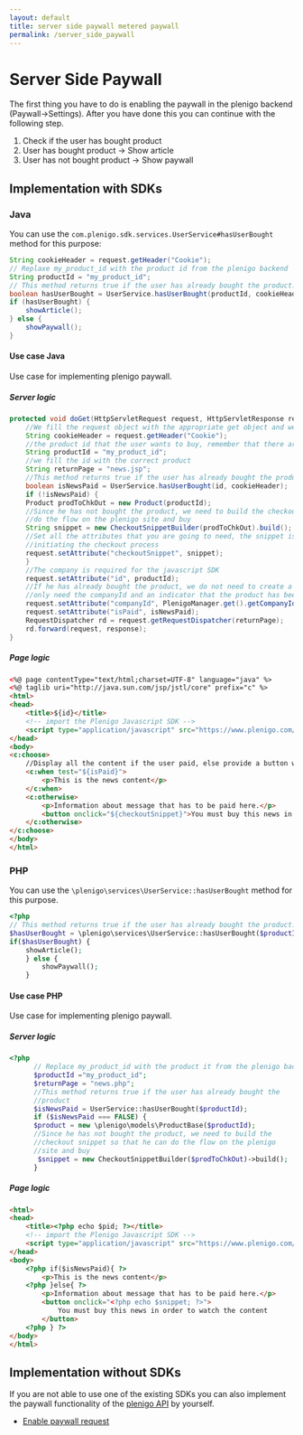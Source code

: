 ```yaml
---
layout: default
title: server side paywall metered paywall
permalink: /server_side_paywall
---
```

# Server Side Paywall

The first thing you have to do is enabling the paywall in the plenigo backend (Paywall->Settings).
After you have done this you can continue with the following step.

1. Check if the user has bought product
2. User has bought product -> Show article
3. User has not bought product -> Show paywall 

## Implementation with SDKs

### Java

You can use the `com.plenigo.sdk.services.UserService#hasUserBought` method for this purpose:
```java
String cookieHeader = request.getHeader("Cookie");
// Replaxe my_product_id with the product id from the plenigo backend
String productId = "my_product_id";
// This method returns true if the user has already bought the product.
boolean hasUserBought = UserService.hasUserBought(productId, cookieHeader);
if (hasUserBought) {
    showArticle();
} else {
    showPaywall();
}
```

#### Use case Java

Use case for implementing plenigo paywall.

##### Server logic

```java
protected void doGet(HttpServletRequest request, HttpServletResponse response) throws ServletException, IOException {
    //We fill the request object with the appropriate get object and we get the Cookie header this way
    String cookieHeader = request.getHeader("Cookie");
    //the product id that the user wants to buy, remember that there are limits for the amount of characters
    String productId = "my_product_id"; 
    //we fill the id with the correct product
    String returnPage = "news.jsp";    
    //This method returns true if the user has already bought the product.
    boolean isNewsPaid = UserService.hasUserBought(id, cookieHeader);
    if (!isNewsPaid) {
    Product prodToChkOut = new Product(productId);
    //Since he has not bought the product, we need to build the checkout snippet so that he can
    //do the flow on the plenigo site and buy
    String snippet = new CheckoutSnippetBuilder(prodToChkOut).build();
    //Set all the attributes that you are going to need, the snippet is a url that opens a dialog
    //initiating the checkout process
    request.setAttribute("checkoutSnippet", snippet);
    }
    //The company is required for the javascript SDK
    request.setAttribute("id", productId);
    //If he has already bought the product, we do not need to create a checkout snippet, we
    //only need the companyId and an indicator that the product has been already paid
    request.setAttribute("companyId", PlenigoManager.get().getCompanyId());
    request.setAttribute("isPaid", isNewsPaid);
    RequestDispatcher rd = request.getRequestDispatcher(returnPage);
    rd.forward(request, response);
}
```

##### Page logic
```html
<%@ page contentType="text/html;charset=UTF-8" language="java" %>
<%@ taglib uri="http://java.sun.com/jsp/jstl/core" prefix="c" %>
<html>
<head>
    <title>${id}</title>
    <!-- import the Plenigo Javascript SDK -->
    <script type="application/javascript" src="https://www.plenigo.com/static_resources/javascript/${companyId}/plenigo_sdk.min.js" data-disable-metered="true"></script>
</head>
<body>
<c:choose>
    //Display all the content if the user paid, else provide a button where the user can start the checkout flow
    <c:when test="${isPaid}">
        <p>This is the news content</p>
    </c:when>
    <c:otherwise>
        <p>Information about message that has to be paid here.</p>
        <button onclick="${checkoutSnippet}">You must buy this news in order to watch the content</button>
    </c:otherwise>
</c:choose>
</body>
</html>
```
### PHP

You can use the `\plenigo\services\UserService::hasUserBought` method for this purpose.


```php
<?php
// This method returns true if the user has already bought the product.
$hasUserBought = \plenigo\services\UserService::hasUserBought($productId);
if($hasUserBought) {
    showArticle();
    } else {
        showPaywall();
    }
```


#### Use case PHP

Use case for implementing plenigo paywall.


##### Server logic

```php
<?php
      // Replace my_product_id with the product it from the plenigo backend  
      $productId ="my_product_id";
      $returnPage = "news.php";
      //This method returns true if the user has already bought the
      //product
      $isNewsPaid = UserService::hasUserBought($productId);
      if ($isNewsPaid === FALSE) {
      $product = new \plenigo\models\ProductBase($productId);
      //Since he has not bought the product, we need to build the
      //checkout snippet so that he can do the flow on the plenigo
      //site and buy
       $snippet = new CheckoutSnippetBuilder($prodToChkOut)->build();
      }
```

##### Page logic

```html
<html>
<head>
    <title><?php echo $pid; ?></title>
    <!-- import the Plenigo Javascript SDK -->
    <script type="application/javascript" src="https://www.plenigo.com/static_resources/javascript/<?php echo $companyId; ?>/plenigo_sdk.min.js"></script>
</head>
<body>
    <?php if($isNewsPaid){ ?>
        <p>This is the news content</p>
    <?php }else{ ?>
        <p>Information about message that has to be paid here.</p>
        <button onclick="<?php echo $snippet; ?>">
            You must buy this news in order to watch the content
        </button>
    <?php } ?>
</body>
</html>
```
## Implementation without SDKs

If you are not able to use one of the existing SDKs you can also implement the paywall functionality of the [plenigo API](https://api.plenigo.com) by yourself.

* [Enable paywall request](https://api.plenigo.com/#!/paywall/isPaywallEnabled)



